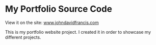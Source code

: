 # My Portfolio Source Code

View it on the site: www.johndavidfrancis.com

This is my portfolio website project.
I created it in order to showcase my different projects.

